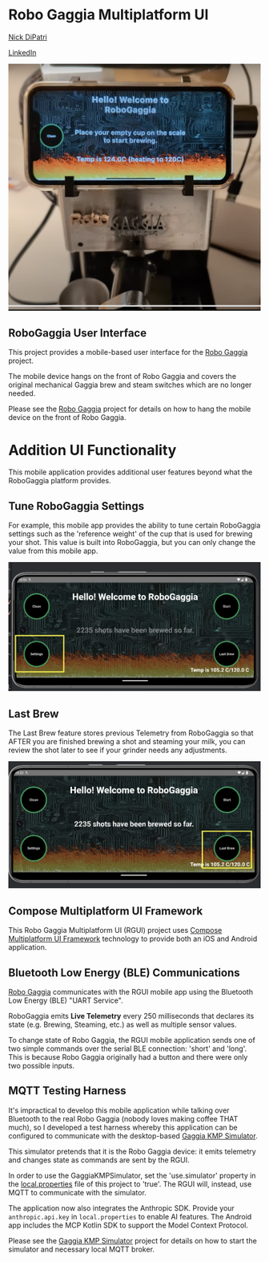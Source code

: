 # Robo Gaggia Multiplatform UI

[Nick DiPatri](ndipatri@gmail.com)

[LinkedIn](https://www.linkedin.com/in/ndipatri/)

![Robo Gaggia](media/gaggia1.png)


## RoboGaggia User Interface ##

This project provides a mobile-based user interface for the [Robo Gaggia](https://github.com/ndipatri/RoboGaggia) project.

The mobile device hangs on the front of Robo Gaggia and covers the original mechanical Gaggia brew and steam switches which are no longer needed.

Please see the [Robo Gaggia](https://github.com/ndipatri/RoboGaggia) project for details on how to hang the mobile device on the front of Robo Gaggia.

# Addition UI Functionality

This mobile application provides additional user features beyond what the RoboGaggia platform provides. 

## Tune RoboGaggia Settings

For example, this mobile app provides the ability to tune certain RoboGaggia settings such as the 'reference weight' of the cup that is used for brewing your shot.  This value is built into RoboGaggia, but you can only change the value from this mobile app.

![Settings](media/settings.png)


## Last Brew

The Last Brew feature stores previous Telemetry from RoboGaggia so that AFTER you are finished brewing a shot and steaming your milk, you can review the shot later to see if your grinder needs any adjustments.

![Settings](media/last-brew.png)


## Compose Multiplatform UI Framework

This Robo Gaggia Multiplatform UI (RGUI) project uses [Compose Multiplatform UI Framework](https://www.jetbrains.com/lp/compose-multiplatform/) technology to provide both an iOS and Android application.


## Bluetooth Low Energy (BLE) Communications

[Robo Gaggia](https://github.com/ndipatri/RoboGaggia) communicates with the RGUI mobile app using the Bluetooth Low Energy (BLE) "UART Service".

RoboGaggia emits **Live Telemetry** every 250 milliseconds that declares its state (e.g. Brewing, Steaming, etc.) as well as multiple sensor values.

To change state of Robo Gaggia, the RGUI mobile application sends one of two simple commands over the serial BLE connection: 'short' and 'long'.  This is because Robo Gaggia originally had a button and there were only two possible inputs.



## MQTT Testing Harness ##

It's impractical to develop this mobile application while talking over Bluetooth to the real Robo Gaggia (nobody loves making coffee THAT much), so I developed a test harness whereby this application can be configured to communicate with the desktop-based [Gaggia KMP Simulator](https://github.com/ndipatri/GaggiaKMPSimulator).

This simulator pretends that it is the Robo Gaggia device: it emits telemetry and changes state as commands are sent by the RGUI.

In order to use the GaggiaKMPSimulator, set the 'use.simulator' property in the [local.properties](local.properties) file of this project to 'true'.  The RGUI will, instead, use MQTT to communicate with the simulator.

The application now also integrates the Anthropic SDK. Provide your `anthropic.api.key` in `local.properties` to enable AI features.
The Android app includes the MCP Kotlin SDK to support the Model Context Protocol.

Please see the [Gaggia KMP Simulator](https://github.com/ndipatri/GaggiaKMPSimulator) project for details on how to start the simulator and necessary local MQTT broker. 




